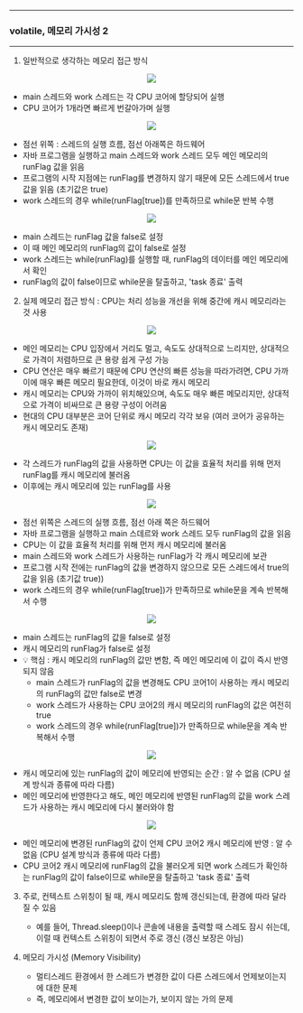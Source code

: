 -----
### volatile, 메모리 가시성 2
-----
1. 일반적으로 생각하는 메모리 접근 방식
<div align="center">
<img src="https://github.com/user-attachments/assets/53e8de63-71d3-415f-a62b-8393b9a5a029">
</div>

  - main 스레드와 work 스레드는 각 CPU 코어에 할당되어 실행
  - CPU 코어가 1개라면 빠르게 번갈아가며 실행
<div align="center">
<img src="https://github.com/user-attachments/assets/eeffc85d-a17c-4842-81c7-c250c4afa26e">
</div>

  - 점선 위쪽 : 스레드의 실행 흐름, 점선 아래쪽은 하드웨어
  - 자바 프로그램을 실행하고 main 스레드와 work 스레드 모두 메인 메모리의 runFlag 값을 읽음
  - 프로그램의 시작 지점에는 runFlag를 변경하지 않기 때문에 모든 스레드에서 true 값을 읽음 (초기값은 true)
  - work 스레드의 경우 while(runFlag[true])를 만족하므로 while문 반복 수행

<div align="center">
<img src="https://github.com/user-attachments/assets/72474504-8fc1-4401-b039-295c4b66283a">
</div>

  - main 스레드는 runFlag 값을 false로 설정
  - 이 때 메인 메모리의 runFlag의 값이 false로 설정
  - work 스레드는 while(runFlag)를 실행할 때, runFlag의 데이터를 메인 메모리에서 확인
  - runFlag의 값이 false이므로 while문을 탈출하고, 'task 종료' 출력

2. 실제 메모리 접근 방식 : CPU는 처리 성능을 개선을 위해 중간에 캐시 메모리라는 것 사용

<div align="center">
<img src="https://github.com/user-attachments/assets/e564ad6d-c81a-4629-8385-3a75719f7771">
</div>

  - 메인 메모리는 CPU 입장에서 거리도 멀고, 속도도 상대적으로 느리지만, 상대적으로 가격이 저렴하므로 큰 용량 쉽게 구성 가능
  - CPU 연산은 매우 빠르기 때문에 CPU 연산의 빠른 성능을 따라가려면, CPU 가까이에 매우 빠른 메모리 필요한데, 이것이 바로 캐시 메모리
  - 캐시 메모리는 CPU와 가까이 위치해있으며, 속도도 매우 빠른 메모리지만, 상대적으로 가격이 비싸므로 큰 용량 구성이 어려움
  - 현대의 CPU 대부분은 코어 단위로 캐시 메모리 각각 보유 (여러 코어가 공유하는 캐시 메모리도 존재)

<div align="center">
<img src="https://github.com/user-attachments/assets/1e985721-8fdb-4ab8-9fc6-b0bc1a5742cb">
</div>

  - 각 스레드가 runFlag의 값을 사용하면 CPU는 이 값을 효율적 처리를 위해 먼저 runFlag를 캐시 메모리에 불러옴
  - 이후에는 캐시 메모리에 있는 runFlag를 사용

<div align="center">
<img src="https://github.com/user-attachments/assets/8c426382-9c7c-45ab-bc97-26c2cf498091">
</div>


  - 점선 위쪽은 스레드의 실행 흐름, 점선 아래 쪽은 하드웨어
  - 자바 프로그램을 실행하고 main 스데르와 work 스레드 모두 runFlag의 값을 읽음
  - CPU는 이 값을 효율적 처리를 위해 먼저 캐시 메모리에 불러옴
  - main 스레드와 work 스레드가 사용하는 runFlag가 각 캐시 메모리에 보관
  - 프로그램 시작 전에는 runFlag의 값을 변경하지 않으므로 모든 스레드에서 true의 값을 읽음 (초기값 true))
  - work 스레드의 경우 while(runFlag[true])가 만족하므로 while문을 계속 반복해서 수행

<div align="center">
<img src="https://github.com/user-attachments/assets/d8a894b2-7caa-4498-beea-a2918ddb46f8">
</div>

  - main 스레드는 runFlag의 값을 false로 설정
  - 캐시 메모리의 runFlag가 false로 설정
  - 💡 핵심 : 캐시 메모리의 runFlag의 값만 변함, 즉 메인 메모리에 이 값이 즉시 반영되지 않음
    + main 스레드가 runFlag의 값을 변경해도 CPU 코어1이 사용하는 캐시 메모리의 runFlag의 값만 false로 변경
    + work 스레드가 사용하는 CPU 코어2의 캐시 메모리의 runFlag의 값은 여전히 true
    + work 스레드의 경우 while(runFlag[true])가 만족하므로 while문을 계속 반복해서 수행


<div align="center">
<img src="https://github.com/user-attachments/assets/2ce2d483-a983-4823-9b47-3f93ab42b631">
</div>

  - 캐시 메모리에 있는 runFlag의 값이 메모리에 반영되는 순간 : 알 수 없음 (CPU 설계 방식과 종류에 따라 다름)
  - 메인 메모리에 반영한다고 해도, 메인 메모리에 반영된 runFlag의 값을 work 스레드가 사용하는 캐시 메모리에 다시 불러와야 함

<div align="center">
<img src="https://github.com/user-attachments/assets/6e588a9d-1f2a-4d1c-bf60-b4a7dde2cc8b">
</div>

  - 메인 메모리에 변경된 runFlag의 값이 언제 CPU 코어2 캐시 메모리에 반영 : 알 수 없음 (CPU 설계 방식과 종류에 따라 다름)
  - CPU 코어2 캐시 메모리에 runFlag의 값을 불러오게 되면 work 스레드가 확인하는 runFlag의 값이 false이므로 while문을 탈출하고 'task 종료' 출력

3. 주로, 컨텍스트 스위칭이 될 때, 캐시 메모리도 함께 갱신되는데, 환경에 따라 달라질 수 있음
   - 예를 들어, Thread.sleep()이나 콘솔에 내용을 출력할 때 스레도 잠시 쉬는데, 이럴 때 컨텍스트 스위칭이 되면서 주로 갱신 (갱신 보장은 아님)

4. 메모리 가시성 (Memory Visibility)
   - 멀티스레드 환경에서 한 스레드가 변경한 값이 다른 스레드에서 언제보이는지에 대한 문제
   - 즉, 메모리에서 변경한 값이 보이는가, 보이지 않는 가의 문제
   
